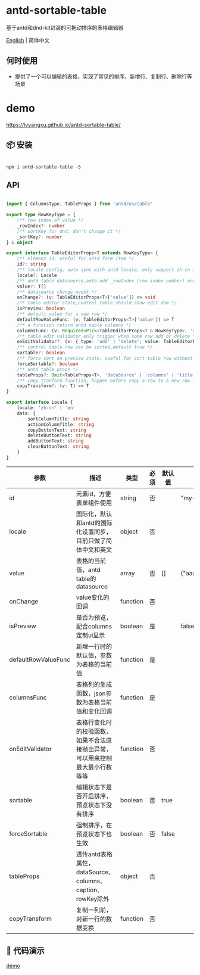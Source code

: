 # antd-sortable-table
基于antd和dnd-kit封装的可拖动排序的表格编辑器

[English](./README.md) | 简体中文

## 何时使用

- 提供了一个可以编辑的表格，实现了常见的排序、新增行、复制行、删除行等场景

# demo

https://lvyangxu.github.io/antd-sortable-table/

## 📦 安装  

```shell

npm i antd-sortable-table -S

```

## API

```ts

import { ColumnsType, TableProps } from 'antd/es/table'

export type RowKeyType = {
    /** row index of value */
    _rowIndex?: number
    /** sortKey for dnd, don't change it */
    _sortKey?: number
} & object

export interface TableEditorProps<T extends RowKeyType> {
    /** element id, useful for antd form item */
    id?: string
    /** locale config, auto sync with antd locale, only support zh-cn and en */
    locale?: Locale
    /** antd table datasource,auto add _rowIndex (row index number) and _sortKey (used by sort) for every row */
    value?: T[]
    /** datasource change event */
    onChange?: (v: TableEditorProps<T>['value']) => void
    /** table editor state,control table should show edit dom */
    isPreview: boolean
    /** default value for a new row */
    defaultRowValueFunc: (v: TableEditorProps<T>['value']) => T
    /** a function return antd table columns */
    columnsFunc: (v: Required<Pick<TableEditorProps<T & RowKeyType>, 'value' | 'onChange'>>) => ColumnsType<T & RowKeyType>
    /** table edit validator,only trigger when some row add or delete */
    onEditValidator?: (v: { type: 'add' | 'delete'; value: TableEditorProps<T>['value'] }) => void
    /** control table row can be sorted,default true */
    sortable?: boolean
    /** force sort on preview state, useful for sort table row without change column data ,default false */
    forceSortable?: boolean
    /** antd table props */
    tableProps?: Omit<TableProps<T>, 'dataSource' | 'columns' | 'title' | 'rowKey'>
    /** copy tranform function, happen before copy a row to a new row */
    copyTransform?: (v: T) => T
}

export interface Locale {
    locale: 'zh-cn' | 'en'
    data: {
        sortColumnTitle: string
        actionColumnTitle: string
        copyButtonText: string
        deleteButtonText: string
        addButtonText: string
        clearButtonText: string
    }
}


```

| 参数 | 描述 | 类型 | 必须 | 默认值 | 示例 |
| -- | -- | -- | -- | -- | -- |
| id | 元素id，方便表单组件使用 | string | 否 | | "my-editor" |
| locale | 国际化，默认和antd的国际化设置同步，目前只做了简体中文和英文 | object | 否 |  |
| value | 表格的当前值，antd table的datasource | array | 否 | [] | {"aaa":"xxx","bbb":"xxx"} |
| onChange | value变化的回调 | function | 否 | |  |
| isPreview | 是否为预览，配合columns定制ui显示 | boolean | 是 | | false |
| defaultRowValueFunc | 新增一行时的默认值，参数为表格的当前值 | function | 是 | | |
| columnsFunc | 表格列的生成函数，json参数为表格当前值和变化回调 | function | 是 | | |
| onEditValidator | 表格行变化时的校验函数，如果不合法直接抛出异常，可以用来控制最大最小行数等等 | function | 否 | | |
| sortable | 编辑状态下是否开启排序，预览状态下没有排序 | boolean | 否 | true |  |
| forceSortable | 强制排序，在预览状态下也生效 | boolean | 否 | false |  |
| tableProps | 透传antd表格属性，dataSource、columns、caption、rowKey除外 | object | 否 | | |
| copyTransform | 复制一列前，对新一行的数据变换 | function | 否 | |  |


## 🔨 代码演示

[demo](./test/demo.tsx)

